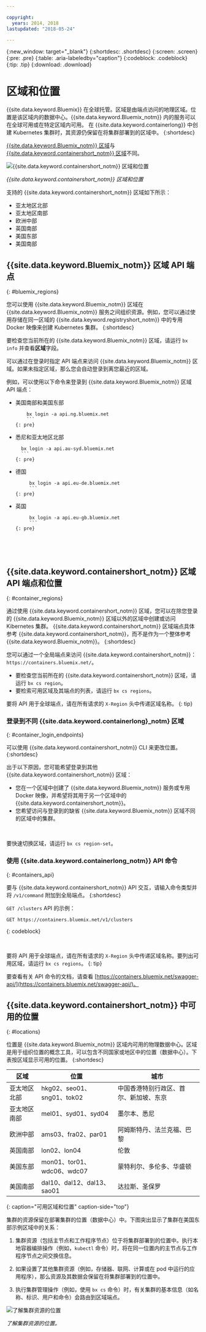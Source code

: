 ```yaml
---

copyright:
  years: 2014, 2018
lastupdated: "2018-05-24"

---
```


{:new_window: target="_blank"}
{:shortdesc: .shortdesc}
{:screen: .screen}
{:pre: .pre}
{:table: .aria-labeledby="caption"}
{:codeblock: .codeblock}
{:tip: .tip}
{:download: .download}



# 区域和位置
{{site.data.keyword.Bluemix}} 在全球托管。区域是由端点访问的地理区域。位置是该区域内的数据中心。{{site.data.keyword.Bluemix_notm}} 内的服务可以在全球可用或在特定区域内可用。
在 {{site.data.keyword.containerlong}} 中创建 Kubernetes 集群时，其资源仍保留在将集群部署到的区域中。
{:shortdesc}

[{{site.data.keyword.Bluemix_notm}} 区域](#bluemix_regions)与 [{{site.data.keyword.containershort_notm}} 区域](#container_regions)不同。

![{{site.data.keyword.containershort_notm}} 区域和位置](/images/regions.png)

_{{site.data.keyword.containershort_notm}} 区域和位置_

支持的 {{site.data.keyword.containershort_notm}} 区域如下所示：
  * 亚太地区北部
  * 亚太地区南部
  * 欧洲中部
  * 英国南部
  * 美国东部
  * 美国南部


## {{site.data.keyword.Bluemix_notm}} 区域 API 端点
{: #bluemix_regions}

您可以使用 {{site.data.keyword.Bluemix_notm}} 区域在 {{site.data.keyword.Bluemix_notm}} 服务之间组织资源。例如，您可以通过使用存储在同一区域的 {{site.data.keyword.registryshort_notm}} 中的专用 Docker 映像来创建 Kubernetes 集群。
{:shortdesc}

要检查您当前所在的 {{site.data.keyword.Bluemix_notm}} 区域，请运行 `bx info` 并查看**区域**字段。

可以通过在登录时指定 API 端点来访问 {{site.data.keyword.Bluemix_notm}} 区域。如果未指定区域，那么您会自动登录到离您最近的区域。

例如，可以使用以下命令来登录到 {{site.data.keyword.Bluemix_notm}} 区域 API 端点：

  * 美国南部和美国东部
      ```
          bx login -a api.ng.bluemix.net
          ```
      {: pre}

  * 悉尼和亚太地区北部
      ```
        bx login -a api.au-syd.bluemix.net
        ```
      {: pre}

  * 德国
      ```
           bx login -a api.eu-de.bluemix.net
           ```
      {: pre}

  * 英国
      ```
           bx login -a api.eu-gb.bluemix.net
           ```
      {: pre}



<br />


## {{site.data.keyword.containershort_notm}} 区域 API 端点和位置
{: #container_regions}

通过使用 {{site.data.keyword.containershort_notm}} 区域，您可以在除您登录的 {{site.data.keyword.Bluemix_notm}} 区域以外的区域中创建或访问 Kibernetes 集群。
{{site.data.keyword.containershort_notm}} 区域端点具体参考 {{site.data.keyword.containershort_notm}}，而不是作为一个整体参考 {{site.data.keyword.Bluemix_notm}}。
{:shortdesc}

您可以通过一个全局端点来访问 {{site.data.keyword.containershort_notm}}：`https://containers.bluemix.net/`。
* 要检查您当前所在的 {{site.data.keyword.containershort_notm}} 区域，请运行 `bx cs region`。
* 要检索可用区域及其端点的列表，请运行 `bx cs regions`。

要将 API 用于全球端点，请在所有请求的 `X-Region` 头中传递区域名称。
{: tip}

### 登录到不同 {{site.data.keyword.containerlong}_notm} 区域
{: #container_login_endpoints}

可以使用 {{site.data.keyword.containershort_notm}} CLI 来更改位置。
{:shortdesc}

出于以下原因，您可能希望登录到其他 {{site.data.keyword.containershort_notm}} 区域：
  * 您在一个区域中创建了 {{site.data.keyword.Bluemix_notm}} 服务或专用 Docker 映像，并希望将其用于另一个区域中的 {{site.data.keyword.containershort_notm}}。
  * 您希望访问与登录到的缺省 {{site.data.keyword.Bluemix_notm}} 区域不同的区域中的集群。

</br>

要快速切换区域，请运行 `bx cs region-set`。

### 使用 {{site.data.keyword.containerlong_notm}} API 命令
{: #containers_api}

要与 {{site.data.keyword.containershort_notm}} API 交互，请输入命令类型并将 `/v1/command` 附加到全局端点。
{:shortdesc}

`GET /clusters` API 的示例：
  ```
  GET https://containers.bluemix.net/v1/clusters
  ```
  {: codeblock}

</br>

要将 API 用于全球端点，请在所有请求的 `X-Region` 头中传递区域名称。要列出可用区域，请运行 `bx cs regions`。
{: tip}

要查看有关 API 命令的文档，请查看 [https://containers.bluemix.net/swagger-api/](https://containers.bluemix.net/swagger-api/)。

## {{site.data.keyword.containershort_notm}} 中可用的位置
{: #locations}

位置是 {{site.data.keyword.Bluemix_notm}} 区域内可用的物理数据中心。区域是用于组织位置的概念工具，可以包含不同国家或地区中的位置（数据中心）。下表按区域显示可用的位置。
{:shortdesc}

|区域|位置|城市|
|--------|----------|------|
|亚太地区北部|hkg02、seo01、sng01、tok02 |中国香港特别行政区、首尔、新加坡、东京|
|亚太地区南部|mel01、syd01、syd04        |墨尔本、悉尼|
|欧洲中部|ams03、fra02、par01        |阿姆斯特丹、法兰克福、巴黎|
|英国南部|lon02、lon04         |伦敦|
|美国东部|mon01、tor01、wdc06、wdc07        |蒙特利尔、多伦多、华盛顿|
|美国南部|dal10、dal12、dal13、sao01        |达拉斯、圣保罗|
{: caption="可用区域和位置" caption-side="top"}

集群的资源保留在部署集群的位置（数据中心）中。下图突出显示了集群在美国东部示例区域中的关系：

1.  集群资源（包括主节点和工作程序节点）位于将集群部署到的位置中。执行本地容器编排操作（例如，`kubectl` 命令）时，将在同一位置内的主节点与工作程序节点之间交换信息。

2.  如果设置了其他集群资源（例如，存储器、联网、计算或在 pod 中运行的应用程序），那么资源及其数据会保留在将集群部署到的位置中。

3.  执行集群管理操作（例如，使用 `bx cs` 命令）时，有关集群的基本信息（如名称、标识、用户和命令）会路由到区域端点。

![了解集群资源的位置](/images/region-cluster-resources.png)

_了解集群资源的位置。_



